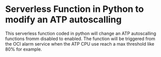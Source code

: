# Serverless Function in Python to modify an ATP autoscalling
This serverless function coded in python will change an ATP autoscalling functions fromm disabled to enabled. The function will be triggered from the OCI alarm service when the ATP CPU use reach a max threshold like 80% for example.